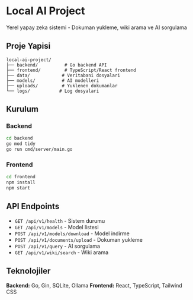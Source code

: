 # Local AI Project

Yerel yapay zeka sistemi - Dokuman yukleme, wiki arama ve AI sorgulama

## Proje Yapisi

```
local-ai-project/
├── backend/          # Go backend API
├── frontend/         # TypeScript/React frontend
├── data/            # Veritabani dosyalari
├── models/          # AI modelleri
├── uploads/         # Yuklenen dokumanlar
└── logs/           # Log dosyalari
```

## Kurulum

### Backend
```bash
cd backend
go mod tidy
go run cmd/server/main.go
```

### Frontend
```bash
cd frontend
npm install
npm start
```

## API Endpoints

- `GET /api/v1/health` - Sistem durumu
- `GET /api/v1/models` - Model listesi
- `POST /api/v1/models/download` - Model indirme
- `POST /api/v1/documents/upload` - Dokuman yukleme
- `POST /api/v1/query` - AI sorgulama
- `GET /api/v1/wiki/search` - Wiki arama

## Teknolojiler

**Backend:** Go, Gin, SQLite, Ollama
**Frontend:** React, TypeScript, Tailwind CSS
